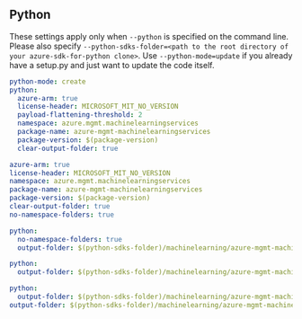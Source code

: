 ## Python

These settings apply only when `--python` is specified on the command line.
Please also specify `--python-sdks-folder=<path to the root directory of your azure-sdk-for-python clone>`.
Use `--python-mode=update` if you already have a setup.py and just want to update the code itself.

``` yaml $(python) && !$(track2)
python-mode: create
python:
  azure-arm: true
  license-header: MICROSOFT_MIT_NO_VERSION
  payload-flattening-threshold: 2
  namespace: azure.mgmt.machinelearningservices
  package-name: azure-mgmt-machinelearningservices
  package-version: $(package-version)
  clear-output-folder: true
```

``` yaml $(python) && $(track2)
azure-arm: true
license-header: MICROSOFT_MIT_NO_VERSION
namespace: azure.mgmt.machinelearningservices
package-name: azure-mgmt-machinelearningservices
package-version: $(package-version)
clear-output-folder: true
no-namespace-folders: true
```

``` yaml $(python) && $(python-mode) == 'update'
python:
  no-namespace-folders: true
  output-folder: $(python-sdks-folder)/machinelearning/azure-mgmt-machinelearningservices/azure/mgmt/machinelearningservices
```

``` yaml $(python) && $(python-mode) == 'create'
python:
  output-folder: $(python-sdks-folder)/machinelearning/azure-mgmt-machinelearningservices
```

``` yaml $(python) && $(python-mode) == 'create' && $(track2)
python:
  output-folder: $(python-sdks-folder)/machinelearning/azure-mgmt-machinelearningservices
output-folder: $(python-sdks-folder)/machinelearning/azure-mgmt-machinelearningservices
```
